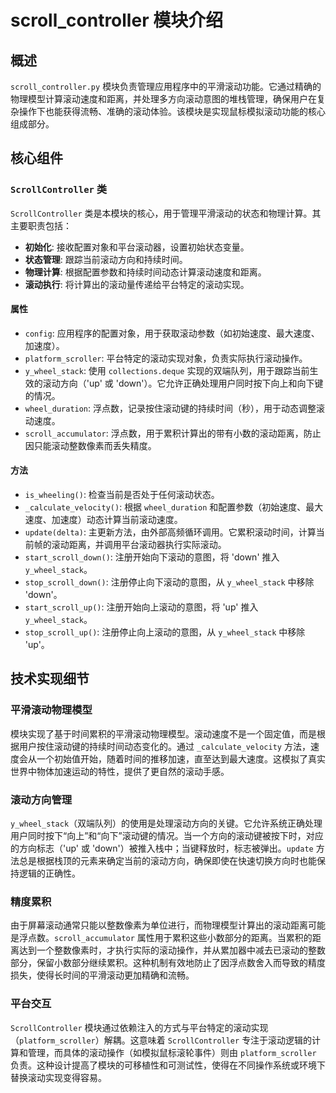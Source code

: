 # scroll_controller 模块介绍

## 概述
`scroll_controller.py` 模块负责管理应用程序中的平滑滚动功能。它通过精确的物理模型计算滚动速度和距离，并处理多方向滚动意图的堆栈管理，确保用户在复杂操作下也能获得流畅、准确的滚动体验。该模块是实现鼠标模拟滚动功能的核心组成部分。

## 核心组件

### `ScrollController` 类
<mcsymbol name="ScrollController" filename="scroll_controller.py" path="d:\MouseReplaced\KeyMouse\scroll_controller.py" startline="7" type="class"></mcsymbol>
`ScrollController` 类是本模块的核心，用于管理平滑滚动的状态和物理计算。其主要职责包括：

- **初始化**: 接收配置对象和平台滚动器，设置初始状态变量。
- **状态管理**: 跟踪当前滚动方向和持续时间。
- **物理计算**: 根据配置参数和持续时间动态计算滚动速度和距离。
- **滚动执行**: 将计算出的滚动量传递给平台特定的滚动实现。

#### 属性
- `config`: 应用程序的配置对象，用于获取滚动参数（如初始速度、最大速度、加速度）。
- `platform_scroller`: 平台特定的滚动实现对象，负责实际执行滚动操作。
- `y_wheel_stack`: <mcsymbol name="y_wheel_stack" filename="scroll_controller.py" path="d:\MouseReplaced\KeyMouse\scroll_controller.py" startline="26" type="attribute"></mcsymbol> 使用 `collections.deque` 实现的双端队列，用于跟踪当前生效的滚动方向（'up' 或 'down'）。它允许正确处理用户同时按下向上和向下键的情况。
- `wheel_duration`: <mcsymbol name="wheel_duration" filename="scroll_controller.py" path="d:\MouseReplaced\KeyMouse\scroll_controller.py" startline="32" type="attribute"></mcsymbol> 浮点数，记录按住滚动键的持续时间（秒），用于动态调整滚动速度。
- `scroll_accumulator`: <mcsymbol name="scroll_accumulator" filename="scroll_controller.py" path="d:\MouseReplaced\KeyMouse\scroll_controller.py" startline="37" type="attribute"></mcsymbol> 浮点数，用于累积计算出的带有小数的滚动距离，防止因只能滚动整数像素而丢失精度。

#### 方法
- `is_wheeling()`: <mcsymbol name="is_wheeling" filename="scroll_controller.py" path="d:\MouseReplaced\KeyMouse\scroll_controller.py" startline="44" type="function"></mcsymbol> 检查当前是否处于任何滚动状态。
- `_calculate_velocity()`: <mcsymbol name="_calculate_velocity" filename="scroll_controller.py" path="d:\MouseReplaced\KeyMouse\scroll_controller.py" startline="52" type="function"></mcsymbol> 根据 `wheel_duration` 和配置参数（初始速度、最大速度、加速度）动态计算当前滚动速度。
- `update(delta)`: <mcsymbol name="update" filename="scroll_controller.py" path="d:\MouseReplaced\KeyMouse\scroll_controller.py" startline="70" type="function"></mcsymbol> 主更新方法，由外部高频循环调用。它累积滚动时间，计算当前帧的滚动距离，并调用平台滚动器执行实际滚动。
- `start_scroll_down()`: <mcsymbol name="start_scroll_down" filename="scroll_controller.py" path="d:\MouseReplaced\KeyMouse\scroll_controller.py" startline="109" type="function"></mcsymbol> 注册开始向下滚动的意图，将 'down' 推入 `y_wheel_stack`。
- `stop_scroll_down()`: <mcsymbol name="stop_scroll_down" filename="scroll_controller.py" path="d:\MouseReplaced\KeyMouse\scroll_controller.py" startline="115" type="function"></mcsymbol> 注册停止向下滚动的意图，从 `y_wheel_stack` 中移除 'down'。
- `start_scroll_up()`: <mcsymbol name="start_scroll_up" filename="scroll_controller.py" path="d:\MouseReplaced\KeyMouse\scroll_controller.py" startline="123" type="function"></mcsymbol> 注册开始向上滚动的意图，将 'up' 推入 `y_wheel_stack`。
- `stop_scroll_up()`: <mcsymbol name="stop_scroll_up" filename="scroll_controller.py" path="d:\MouseReplaced\KeyMouse\scroll_controller.py" startline="128" type="function"></mcsymbol> 注册停止向上滚动的意图，从 `y_wheel_stack` 中移除 'up'。

## 技术实现细节

### 平滑滚动物理模型
模块实现了基于时间累积的平滑滚动物理模型。滚动速度不是一个固定值，而是根据用户按住滚动键的持续时间动态变化的。通过 `_calculate_velocity` 方法，速度会从一个初始值开始，随着时间的推移加速，直至达到最大速度。这模拟了真实世界中物体加速运动的特性，提供了更自然的滚动手感。

### 滚动方向管理
`y_wheel_stack`（双端队列）的使用是处理滚动方向的关键。它允许系统正确处理用户同时按下“向上”和“向下”滚动键的情况。当一个方向的滚动键被按下时，对应的方向标志（'up' 或 'down'）被推入栈中；当键释放时，标志被弹出。`update` 方法总是根据栈顶的元素来确定当前的滚动方向，确保即使在快速切换方向时也能保持逻辑的正确性。

### 精度累积
由于屏幕滚动通常只能以整数像素为单位进行，而物理模型计算出的滚动距离可能是浮点数。`scroll_accumulator` 属性用于累积这些小数部分的距离。当累积的距离达到一个整数像素时，才执行实际的滚动操作，并从累加器中减去已滚动的整数部分，保留小数部分继续累积。这种机制有效地防止了因浮点数舍入而导致的精度损失，使得长时间的平滑滚动更加精确和流畅。

### 平台交互
`ScrollController` 模块通过依赖注入的方式与平台特定的滚动实现（`platform_scroller`）解耦。这意味着 `ScrollController` 专注于滚动逻辑的计算和管理，而具体的滚动操作（如模拟鼠标滚轮事件）则由 `platform_scroller` 负责。这种设计提高了模块的可移植性和可测试性，使得在不同操作系统或环境下替换滚动实现变得容易。